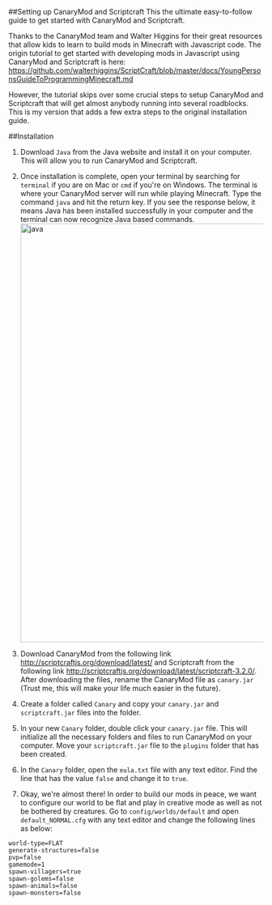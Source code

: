 ##Setting up CanaryMod and Scriptcraft
This the ultimate easy-to-follow guide to get started with CanaryMod and Scriptcraft. 

Thanks to the CanaryMod team and Walter Higgins for their great resources that allow kids to learn to build mods in Minecraft with Javascript code. The origin tutorial to get started with developing mods in Javascript using CanaryMod and Scriptcraft is here: https://github.com/walterhiggins/ScriptCraft/blob/master/docs/YoungPersonsGuideToProgrammingMinecraft.md

However, the tutorial skips over some crucial steps to setup CanaryMod and Scriptcraft that will get almost anybody running into several roadblocks. This is my version that adds a few extra steps to the original installation guide. 

##Installation

1. Download `Java` from the Java website and install it on your computer. This will allow you to run CanaryMod and Scriptcraft.

2. Once installation is complete, open your terminal by searching for `terminal` if you are on Mac or `cmd` if you're on Windows. The terminal is where your CanaryMod server will run while playing Minecraft. Type the command
`java` and hit the return key. If you see the response below, it means Java has been installed successfully in your computer and the terminal can now recognize Java based commands. <img width="827" alt="java" src="https://cloud.githubusercontent.com/assets/7483633/13989096/4ab4ef88-f128-11e5-925c-5b4c0a8bb35b.png">

3. Download CanaryMod from the following link http://scriptcraftjs.org/download/latest/
and Scriptcraft from the following link http://scriptcraftjs.org/download/latest/scriptcraft-3.2.0/. After downloading the files, rename the CanaryMod file as `canary.jar` (Trust me, this will make your life much easier in the future). 

4. Create a folder called `Canary` and copy your `canary.jar` and `scriptcraft.jar` files into the folder. 

5. In your new `Canary` folder, double click your `canary.jar` file. This will initialize all the necessary folders and files to run CanaryMod on your computer. Move your `scriptcraft.jar` file to the `plugins` folder that has been created.

6. In the `Canary` folder, open the `eula.txt` file with any text editor. Find the line that has the value `false` and change it to `true`.

7. Okay, we're almost there! In order to build our mods in peace, we want to configure our world to be flat and play in creative mode as well as not be bothered by creatures. Go to `config/worlds/default` and open `default_NORMAL.cfg` with any text editor and change the following lines as below:
```
world-type=FLAT 
generate-structures=false 
pvp=false 
gamemode=1
spawn-villagers=true
spawn-golems=false
spawn-animals=false
spawn-monsters=false
```




